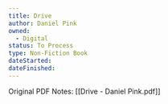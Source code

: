 ```yaml
---
title: Drive
author: Daniel Pink
owned:
  - Digital
status: To Process
type: Non-Fiction Book
dateStarted: 
dateFinished:
---
```

Original PDF Notes: [[Drive - Daniel Pink.pdf]]